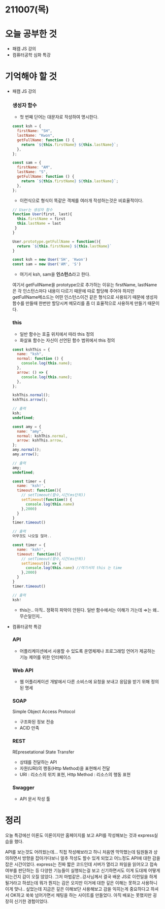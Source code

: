 # 211007(목)

# 오늘 공부한 것

- 패캠 JS 강의
- 컴퓨터공학 심화 특강

# 기억해야 할 것

- 패캠 JS 강의

  ### 생성자 함수

  - 첫 번째 단어는 대문자로 작성하여 명시한다.

  ```jsx
  const ksh = {
    firstName: "SH",
    lastName: "Kwon",
    getFullName: function () {
      return `${this.firstName} ${this.lastName}`;
    },
  };

  const sam = {
    firstName: "AM",
    lastName: "S",
    getFullName: function () {
      return `${this.firstName} ${this.lastName}`;
    },
  };
  ```

  - 이런식으로 형식이 똑같은 객체를 여러개 작성하는것은 비효율적이다.

  ```jsx
  // User는 생성자 함수
  function User(first, last){
    this.firstName = first
    this.lastName = last
   }
  }

  User.prototype.getFullName = function(){
    return `${this.firstName} ${this.lastName}`
  }

  const ksh = new User('SH', 'Kwon')
  const sam = new User('AM', 'S')
  ```

  - 여기서 ksh, sam을 **인스턴스**라고 한다.

  여기서 getFullName을 prototype으로 추가하는 이유는
  firstName, lastName은 각 인스턴스마다 내용이 다르기 때문에 따로 할당해 주어야 하지만 getFullName메소드는 어떤 인스턴스이건 같은 형식으로 사용되기 때문에 생성자 함수를 만들때 한번만 할당시켜 메모리를 좀 더 효율적으로 사용하게 만들기 때문이다.

  ### this

  - 일반 함수는 호출 위치에서 따라 this 정의
  - 화살표 함수는 자신이 선언된 함수 범위에서 this 정의

  ```jsx
  const kshThis = {
    name: "ksh",
    normal: function () {
      console.log(this.name);
    },
    arrow: () => {
      console.log(this.name);
    },
  };

  kshThis.normal();
  kshThis.arrow();

  // 출력
  ksh;
  undefined;

  const amy = {
    name: "amy",
    normal: kshThis.normal,
    arrow: kshThis.arrow,
  };
  amy.normal();
  amy.arrow();

  // 출력
  amy;
  undefined;
  ```

  ```jsx
  const timer = {
    name: 'ksh!',
    timeout: function(){
      // setTimeout(함수,시간(ms단위))
      setTimeout(function() {
        console.log(this.name)
      },2000)
    }
  }
  timer.timeout()

  // 출력
  아무것도 나오질 않아..

  const timer = {
    name: 'ksh!',
    timeout: function(){
      // setTimeout(함수,시간(ms단위))
      setTimeout(() => {
        console.log(this.name) //여기서의 this 는 time
      },2000)
    }
  }
  timer.timeout()

  // 출력
  ksh!
  ```

  - this는.. 아직.. 정확히 파악이 안된다. 일반 함수에서는 이해가 가는데 ⇒는 왜.. 무슨일인지..

- 컴퓨터공학 특강
  ### API
  - 어플리케이션에서 사용할 수 있도록 운영체제나 프로그래밍 언어가 제공하는 기능 제어를 위한 인터페이스
  ### Web API
  - 웹 어플리케이션 개발에서 다른 소비스에 요청을 보내고 응답을 받기 위해 정의된 명세
  ### SOAP
  Simple Object Access Protocol
  - 구조화된 정보 전송
  - ACID 만족
  ### REST
  REpresetational State Transfer
  - 상태를 전달하는 API
  - 자원(URI)의 행동(Http Method)을 표현해서 전달
  - URI : 리소스의 위치 표현, Http Method : 리소스의 행동 표현
  ### Swagger
  - API 문서 작성 툴

# 정리

오늘 특강에선 이론도 이론이지만 홈페이지를 보고 API를 작성해보는 것과 express실습을 했다.

API를 보는것도 어려웠는데... 직접 작성해보라고 하니 처음엔 막막했는데 팀원들과 상의하면서 방향을 잡아가다보니 얼추 작성도 할수 있게 되었고 어느정도 API에 대한 감을 잡은 시간이었다.
express는 진짜 짧은 코드인데 서버가 열리고 파일을 읽어오고 접속여부를 판단하는 등 다양한 기능들이 실행되는걸 보고 신기하면서도 이게 도대체 어떻게 되는건지 감이 오질 않았다. 그저 마법같은..강사님께서 결국 배운 JS로 이런일을 하게 될거라고 하셨는데 뭐가 뭔지는 감은 오지만 이거에 대한 깊은 이해는 못하고 사용하니 이게 맞나.. 싶었는데 지금은 깊은 이해보단 사용해보고 감을 익히는게 중요하다고 하셔서 OK하고 쑥쑥 넘어가면서 채팅을 하는 사이트를 만들었다. 아직 배포는 못했지만 굉장히 신기한 경험이었다.
